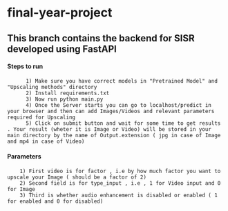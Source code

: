 # final-year-project 

## This branch contains the backend for SISR developed using FastAPI 

#### Steps to run 
          1) Make sure you have correct models in "Pretrained Model" and "Upscaling methods" directory 
          2) Install requirements.txt
          3) Now run python main.py 
          4) Once the Server starts you can go to localhost/predict in your browser and then can add Images/Videos and relevant parameters required for Upscaling
          5) Click on submit button and wait for some time to get results . Your result (wheter it is Image or Video) will be stored in your main directory by the name of Output.extension ( jpg in case of Image and mp4 in case of Video)
          
          
#### Parameters 
        1) First video is for factor , i.e by how much factor you want to upscale your Image ( should be a factor of 2) 
        2) Second field is for type_input , i.e , 1 for Video input and 0 for Image 
        3) Third is whether audio enhancement is disabled or enabled ( 1 for enabled and 0 for disabled) 
        
 
